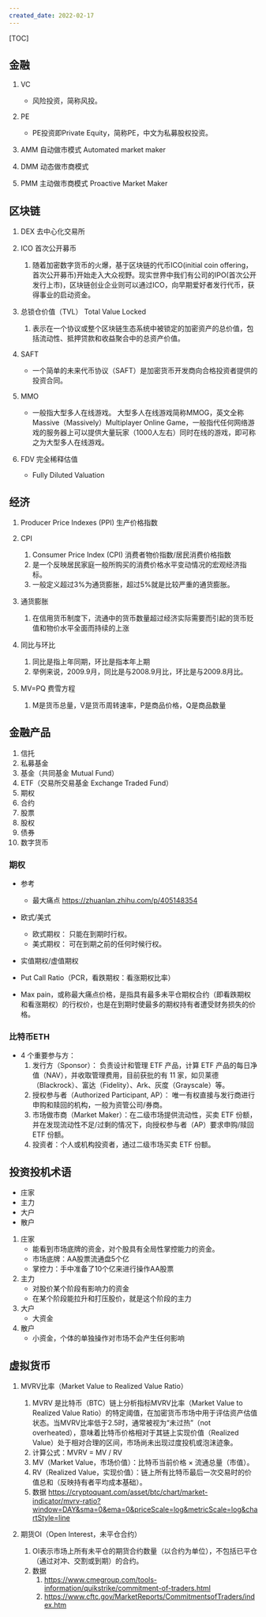 ```yaml
---
created_date: 2022-02-17
---
```


[TOC]

## 金融

1. VC

   - 风险投资，简称风投。

2. PE

   - PE投资即Private Equity，简称PE，中文为私募股权投资。


3. AMM 自动做市模式 Automated market maker
4. DMM 动态做市商模式
5. PMM 主动做市商模式 Proactive Market Maker

## 区块链

1. DEX 去中心化交易所

2. ICO 首次公开募币
   1.  随着加密数字货币的火爆，基于区块链的代币ICO(initial coin offering，首次公开募币)开始走入大众视野。现实世界中我们有公司的IPO(首次公开发行上市)，区块链创业企业则可以通过ICO，向早期爱好者发行代币，获得事业的启动资金。

3. 总锁仓价值（TVL） Total Value Locked
   1. 表示在一个协议或整个区块链生态系统中被锁定的加密资产的总价值，包括流动性、抵押贷款和收益聚合中的总资产价值。

4. SAFT

   - 一个简单的未来代币协议（SAFT）是加密货币开发商向合格投资者提供的投资合同。

5. MMO

   - 一般指大型多人在线游戏。 大型多人在线游戏简称MMOG，英文全称Massive（Massively）Multiplayer Online Game，一般指代任何网络游戏的服务器上可以提供大量玩家（1000人左右）同时在线的游戏，即可称之为大型多人在线游戏。

6. FDV 完全稀释估值

   - Fully Diluted Valuation

## 经济

1. Producer Price Indexes (PPI) 生产价格指数

2. CPI

   1. Consumer Price Index (CPI) 消费者物价指数/居民消费价格指数
   2. 是一个反映居民家庭一般所购买的消费价格水平变动情况的宏观经济指标。
   3. 一般定义超过3%为通货膨胀，超过5%就是比较严重的通货膨胀。

3. 通货膨胀

   1. 在信用货币制度下，流通中的货币数量超过经济实际需要而引起的货币贬值和物价水平全面而持续的上涨

4. 同比与环比

   1. 同比是指上年同期，环比是指本年上期
   2. 举例来说，2009.9月，同比是与2008.9月比，环比是与2009.8月比。

5. MV=PQ 费雪方程

   1. M是货币总量，V是货币周转速率，P是商品价格，Q是商品数量

## 金融产品

01. 信托
02. 私募基金
03. 基金（共同基金 Mutual Fund）
04. ETF（交易所交易基金 Exchange Traded Fund）
05. 期权
06. 合约
07. 股票
08. 股权
09. 债券
10. 数字货币

### 期权

- 参考

  - 最大痛点 https://zhuanlan.zhihu.com/p/405148354

- 欧式/美式

  - 欧式期权： 只能在到期时行权。
  - 美式期权： 可在到期之前的任何时候行权。

- 实值期权/虚值期权

- Put Call Ratio（PCR，看跌期权：看涨期权比率）

- Max pain，或称最大痛点价格，是指具有最多未平仓期权合约（即看跌期权和看涨期权）的行权价，也是在到期时使最多的期权持有者遭受财务损失的价格。

### 比特币ETH

- 4 个重要参与方：
  1. 发行方（Sponsor）： 负责设计和管理 ETF 产品，计算 ETF 产品的每日净值（NAV），并收取管理费用，目前获批的有 11 家，如贝莱德（Blackrock）、富达（Fidelity）、Ark、灰度（Grayscale）等。
  2. 授权参与者（Authorized Participant, AP）： 唯一有权直接与发行商进行申购和赎回的机构，一般为资管公司/券商。
  3. 市场做市商（Market Maker）：在二级市场提供流动性，买卖 ETF 份额，并在发现流动性不足/过剩的情况下，向授权参与者（AP）要求申购/赎回 ETF 份额。
  4. 投资者：个人或机构投资者，通过二级市场买卖 ETF 份额。

## 投资投机术语

- 庄家
- 主力
- 大户
- 散户

1. 庄家
   - 能看到市场底牌的资金，对个股具有全局性掌控能力的资金。
   - 市场底牌：AA股票流通盘5个亿
   - 掌控力：手中准备了10个亿来进行操作AA股票
2. 主力
   - 对股价某个阶段有影响力的资金
   - 在某个阶段能拉升和打压股价，就是这个阶段的主力
3. 大户
   - 大资金
4. 散户
   - 小资金，个体的单独操作对市场不会产生任何影响

## 虚拟货币
1. MVRV比率（Market Value to Realized Value Ratio）
   1. MVRV 是比特币（BTC）链上分析指标MVRV比率（Market Value to Realized Value Ratio）的特定阈值，在加密货币市场中用于评估资产估值状态。当MVRV比率低于2.5时，通常被视为“未过热”（not overheated），意味着比特币价格相对于其链上实现价值（Realized Value）处于相对合理的区间，市场尚未出现过度投机或泡沫迹象。
   2. 计算公式：MVRV = MV / RV
   3. MV（Market Value，市场价值）：比特币当前价格 × 流通总量（市值）。
   4. RV（Realized Value，实现价值）：链上所有比特币最后一次交易时的价值总和（反映持有者平均成本基础）。
   5. 数据 https://cryptoquant.com/asset/btc/chart/market-indicator/mvrv-ratio?window=DAY&sma=0&ema=0&priceScale=log&metricScale=log&chartStyle=line

2. 期货OI（Open Interest，未平仓合约）
   1. OI表示市场上所有未平仓的期货合约数量（以合约为单位），不包括已平仓（通过对冲、交割或到期）的合约。
   2. 数据 
      1. https://www.cmegroup.com/tools-information/quikstrike/commitment-of-traders.html
      2. https://www.cftc.gov/MarketReports/CommitmentsofTraders/index.htm
